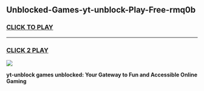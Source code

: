
## Unblocked-Games-yt-unblock-Play-Free-rmq0b
<h3>
<a href="https://premium76.site?title=yt-unblock&ref=18A1">CLICK TO PLAY</a></h3>
<hr>

<h3>
<a href="https://premium76.site?title=yt-unblock&ref=18A1">CLICK 2 PLAY</a>
  
</h3>

<a href="https://premium76.site?title=yt-unblock&ref=18A1"><img src="https://clearcache.store/games.png"></a>


**yt-unblock games unblocked: Your Gateway to Fun and Accessible Online Gaming**
